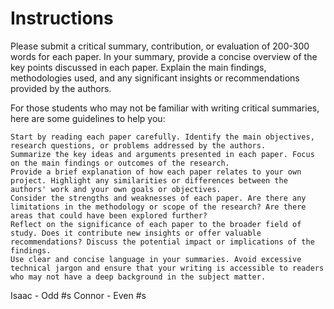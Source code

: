 # Instructions

Please submit a critical summary, contribution, or evaluation of 200-300 words for each paper. In your summary, provide a concise overview of the key points discussed in each paper. Explain the main findings, methodologies used, and any significant insights or recommendations provided by the authors.

For those students who may not be familiar with writing critical summaries, here are some guidelines to help you:

    Start by reading each paper carefully. Identify the main objectives, research questions, or problems addressed by the authors.
    Summarize the key ideas and arguments presented in each paper. Focus on the main findings or outcomes of the research.
    Provide a brief explanation of how each paper relates to your own project. Highlight any similarities or differences between the authors' work and your own goals or objectives.
    Consider the strengths and weaknesses of each paper. Are there any limitations in the methodology or scope of the research? Are there areas that could have been explored further?
    Reflect on the significance of each paper to the broader field of study. Does it contribute new insights or offer valuable recommendations? Discuss the potential impact or implications of the findings.
    Use clear and concise language in your summaries. Avoid excessive technical jargon and ensure that your writing is accessible to readers who may not have a deep background in the subject matter.

Isaac - Odd #s
Connor - Even #s
